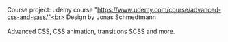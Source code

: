Course project: udemy course "https://www.udemy.com/course/advanced-css-and-sass/"<br>
Design by Jonas Schmedtmann<br>
<br>
Advanced CSS, CSS animation, transitions SCSS and more.
